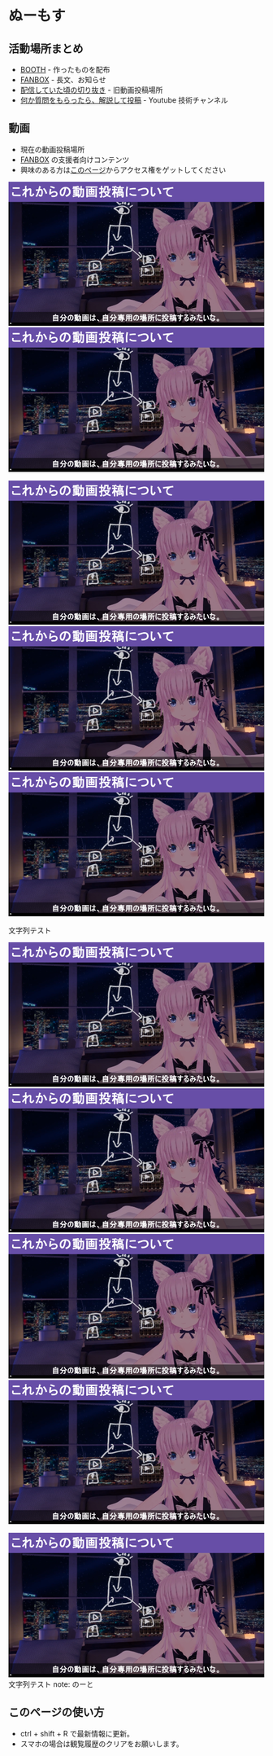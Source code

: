 # ぬーもす

## 活動場所まとめ
* [BOOTH](https://numos.booth.pm/) - 作ったものを配布
* [FANBOX](https://numos.fanbox.cc/) - 長文、お知らせ
* [配信していた頃の切り抜き](https://www.youtube.com/channel/UCujsgwUJgg3sww1HwSUlK2Q?sub_confirmation=0?sub_confirmation=1) - 旧動画投稿場所
* [何か質問をもらったら、解説して投稿](https://www.youtube.com/channel/UCI5nkn0_yAdx9LfP8exWSHg?sub_confirmation=0?sub_confirmation=1) - Youtube 技術チャンネル

## 動画
* 現在の動画投稿場所
* [FANBOX](https://numos.fanbox.cc/) の支援者向けコンテンツ
* 興味のある方は[このページ](https://numos.fanbox.cc/)からアクセス権をゲットしてください

![](./images/1.png)
![](./images/1.png)

![](./images/1.png)
![](./images/1.png)
![](./images/1.png)

文字列テスト

![](./images/1.png)
![](./images/1.png)
![](./images/1.png)
![](./images/1.png)

![](./images/1.png)
文字列テスト
note: のーと

## このページの使い方
* ctrl + shift + R で最新情報に更新。
* スマホの場合は観覧履歴のクリアをお願いします。